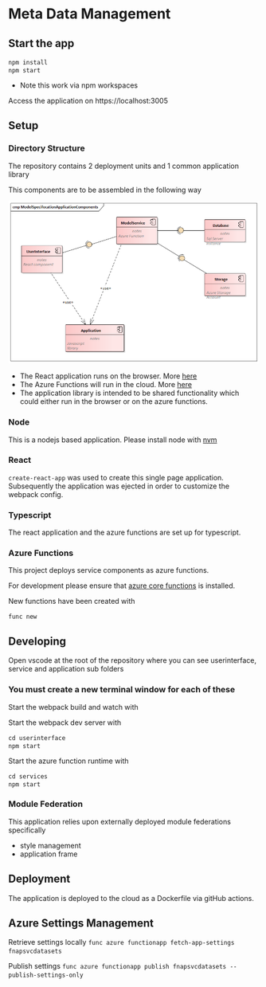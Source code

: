 # Meta Data Management

## Start the app

```
npm install
npm start
```

- Note this work via npm workspaces

Access the application on https://localhost:3005

## Setup

### Directory Structure

The repository contains 2 deployment units and 1 common application library

This components are to be assembled in the following way

![](./content/images/ModelSpecifocationApplicationComponents.png)

- The React application runs on the browser. More [here](./userinterface/README.md)
- The Azure Functions will run in the cloud. More [here](./services/README.md)
- The application library is intended to be shared functionality which could either run in the browser or on the azure functions.

### Node

This is a nodejs based application.
Please install node with [nvm](https://github.com/nvm-sh/nvm)

### React

`create-react-app` was used to create this single page application.
Subsequently the application was ejected in order to customize the webpack config.

### Typescript

The react application and the azure functions are set up for typescript.

### Azure Functions

This project deploys service components as azure functions.

For development please ensure that [azure core functions](https://docs.microsoft.com/en-us/azure/azure-functions/functions-run-local) is installed.

New functions have been created with

```
func new
```

## Developing

Open vscode at the root of the repository where you can see userinterface, service and application sub folders

### You must create a new terminal window for each of these

Start the webpack build and watch with

Start the webpack dev server with

```
cd userinterface
npm start
```

Start the azure function runtime with

```
cd services
npm start
```

###  Module Federation

This application relies upon externally deployed module federations specifically
- style management 
- application frame

## Deployment

The application is deployed to the cloud as a Dockerfile via gitHub actions.


## Azure Settings Management

Retrieve settings locally
```func azure functionapp fetch-app-settings fnapsvcdatasets ```

Publish settings 
```func azure functionapp publish fnapsvcdatasets --publish-settings-only```